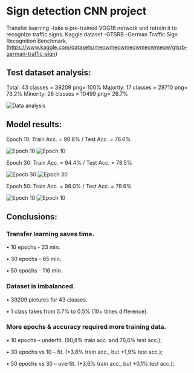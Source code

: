 # Sign detection CNN project

Transfer learning -take a pre-trained VGG16 network and retrain it to recognize traffic signs.
Kaggle dataset -GTSRB -German Traffic Sign Recognition Benchmark. (https://www.kaggle.com/datasets/meowmeowmeowmeowmeow/gtsrb-german-traffic-sign)

## Test dataset analysis:
Total: 43 classes = 39209 png= 100%
Majority: 17 classes = 28710 png= 73.2%
Minority: 26 classes = 10499 png= 26.7%
 
![Data analysis](https://github.com/GusevPortfolio/Road-sign-detection-ML/blob/main/Data/Data%20analysis.jpg)

## Model results:

Epoch 10: Train Acc. = 90.8% / Test Acc. = 76.6%


![Epoch 10](https://github.com/GusevPortfolio/Road-sign-detection-ML/blob/main/Data/10%20-%20loss.jpg)
![Epoch 10](https://github.com/GusevPortfolio/Road-sign-detection-ML/blob/main/Data/10%20-%20accuracy.jpg)

Epoch 30: Train Acc. = 94.4% / Test Acc. = 78.5%


![Epoch 30](https://github.com/GusevPortfolio/Road-sign-detection-ML/blob/main/Data/30%20-%20loss.jpg)
![Epoch 30](https://github.com/GusevPortfolio/Road-sign-detection-ML/blob/main/Data/30%20-%20accuracy.jpg)

Epoch 50: Train Acc. = 98.0% / Test Acc. = 78.6%


![Epoch 10](https://github.com/GusevPortfolio/Road-sign-detection-ML/blob/main/Data/50%20-%20loss.jpg)
![Epoch 10](https://github.com/GusevPortfolio/Road-sign-detection-ML/blob/main/Data/50%20-%20accuracy.jpg)


## Conclusions:

### Transfer learning saves time.

  • 10 epochs - 23 min.

  • 30 epochs - 65 min.
  
  • 50 epochs - 116 min.



### Dataset is imbalanced.

  • 39209 pictures for 43 classes.
  
  • 1 class takes from 5.7% to 0.5% (10+ times difference).


  
### More epochs & accuracy required more training data.

  • 10 epochs – underfit. (90,8% train acc. and 76,6% test acc.);
  
  • 30 epochs vs 10 – fit. (+3,6% train acc., but +1,9% test acc.);
  
  • 50 epochs vs 30 – overfit. (+3,6% train acc., but +0,1% test acc.);
